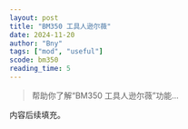 ```yaml
---
layout: post
title: "BM350 工具人逊尔薇"
date: 2024-11-20
author: "Bny"
tags: ["mod", "useful"]
scode: bm350
reading_time: 5
---
```


> 帮助你了解“BM350 工具人逊尔薇”功能...

内容后续填充。
